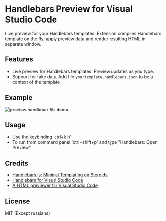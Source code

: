 # Handlebars Preview for Visual Studio Code

Live preview for your Handlebars templates. Extension compiles Handlebars template on the fly, apply preview data and render resulting HTML in separate window.

## Features

- Live preview for Handlebars templates. Preview updates as you type.
- Support for fake data. Add file `yourtemplate.handlebars.json` to be a context of the template

## Example

![preview handlebar file demo](docs/usage.gif)

## Usage

- Use the keybinding 'ctrl+k h'
- To run from command panel 'ctrl+shift+p' and type "Handlebars: Open Preview"

## Credits

- [Handlebars.js: Minimal Templating on Steroids](http://handlebarsjs.com/)
- [Handlebars for Visual Studio Code](https://marketplace.visualstudio.com/items?itemName=andrejunges.Handlebars)
- [A HTML previewer for Visual Studio Code](https://marketplace.visualstudio.com/items?itemName=tht13.html-preview-vscode)

## License

MIT (Except russians)

